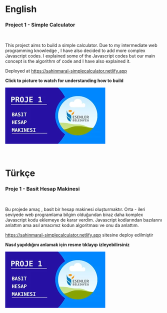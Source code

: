 # English

### Project 1 - Simple Calculator

<br/>

This project aims to build a simple calculator. Due to my intermediate web programming knowledge , I have also decided to add more complex Javascript codes. I explained some of the Javascript codes but our main concept is the algorithm of code and I have also explained it.

Deployed at https://sahinmaral-simplecalculator.netlify.app

<b>Click to picture to watch for understanding how to build </b>

<a href="https://www.youtube.com/watch?v=OlRJ2gqkEPk">
<img src="./thumbnail.webp"></img>
</a>


<br/>
<br/>
<br/>

# Türkçe

### Proje 1 - Basit Hesap Makinesi

<br/>

Bu projede amaç , basit bir hesap makinesi oluşturmaktır. Orta - ileri seviyede web programlama bilgim olduğundan biraz daha komplex Javascript kodu eklemeye de karar verdim. Javascript kodlarından bazılarını anlattım ama asıl amacımız kodun algoritması ve onu da anlattım.

https://sahinmaral-simplecalculator.netlify.app sitesine deploy edilmiştir

<b> Nasıl yapıldığını anlamak için resme tıklayıp izleyebilirsiniz </b>

<a href="https://www.youtube.com/watch?v=OlRJ2gqkEPk">
<img src="./thumbnail.webp"></img>
</a>


